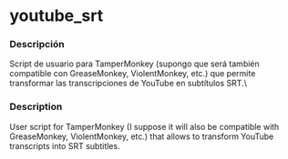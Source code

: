 # youtube_srt
### Descripción
Script de usuario para TamperMonkey (supongo que será también compatible con GreaseMonkey, ViolentMonkey, etc.) que permite transformar las transcripciones de YouTube en subtítulos SRT.\
### Description
User script for TamperMonkey (I suppose it will also be compatible with GreaseMonkey, ViolentMonkey, etc.) that allows to transform YouTube transcripts into SRT subtitles.
